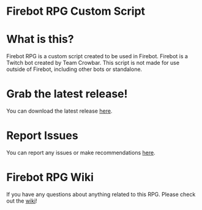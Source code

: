 # Firebot RPG Custom Script

# What is this?

Firebot RPG is a custom script created to be used in Firebot. Firebot is a Twitch bot created by Team Crowbar. This script is not made for use outside of Firebot, including other bots or standalone.

# Grab the latest release!
You can download the latest release [here](https://github.com/Firebottle/firebot-rpg/releases/).

# Report Issues
You can report any issues or make recommendations [here](https://github.com/Firebottle/firebot-rpg/issues).

# Firebot RPG Wiki
If you have any questions about anything related to this RPG. Please check out the [wiki](https://github.com/Firebottle/firebot-rpg/wiki)!
